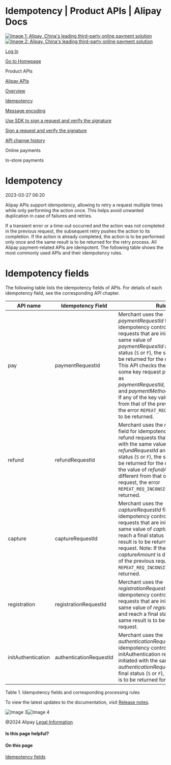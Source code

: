 Idempotency | Product APIs | Alipay Docs
===============
                        

[![Image 1: Alipay, China's leading third-party online payment solution](https://ac.alipay.com/storage/2024/3/26/d66c43c0-440d-4c97-9976-f2028a2c8c5e.svg)![Image 2: Alipay, China's leading third-party online payment solution](https://ac.alipay.com/storage/2024/3/26/a48bd336-aea0-4f16-bf83-616eacbb4434.svg)](/docs/)

[Log In](https://global.alipay.com/ilogin/account_login.htm?goto=https%3A%2F%2Fglobal.alipay.com%2Fdocs%2Fac%2Fams%2Fidempotency)

[Go to Homepage](../../)

Product APIs

[Alipay APIs](/docs/ac/ams/api)

[Overview](/docs/ac/ams/api_fund)

[Idempotency](/docs/ac/ams/idempotency)

[Message encoding](/docs/ac/ams/me)

[Use SDK to sign a request and verify the signature](/docs/ac/ams/signature_sdk)

[Sign a request and verify the signature](/docs/ac/ams/digital_signature?pageVersion=34)

[API change history](/docs/ac/ams/changehistory)

Online payments

In-store payments

Idempotency
===========

2023-03-27 06:20

Alipay APIs support idempotency, allowing to retry a request multiple times while only performing the action once. This helps avoid unwanted duplication in case of failures and retries.

If a transient error or a time-out occurred and the action was not completed in the previous request, the subsequent retry pushes the action to its completion. If the action is already completed, the action is to be performed only once and the same result is to be returned for the retry process. All Alipay payment-related APIs are idempotent. The following table shows the most commonly used APIs and their idempotency rules.

Idempotency fields
==================

The following table lists the idempotency fields of APIs. For details of each idempotency field, see the corresponding API chapter.



| **API name** | **Idempotency Field** | **Rules** |
| --- | --- | --- |
| pay | paymentRequestId | Merchant uses the *paymentRequestId* field for idempotency control. For payment requests that are initiated with the same value of *paymentRequestId* and reach a final status (`S` or `F`), the same result is to be returned for the request.Note: This API checks the consistency of some key request parameters such as *paymentRequestId*, *paymentAmount*, and *paymentMethodId* if applicable. If any of the key values is different from that of the previous request, the error `REPEAT_REQ_INCONSISTENT` is to be returned. |
| refund | refundRequestId | Merchant uses the *refundRequestId* field for idempotency control. For refund requests that are initiated with the same value of *refundRequestId* and reach a final status (`S` or `F`), the same result is to be returned for the request. Note: If the value of *refundAmount* is different from that of the previous request, the error `REPEAT_REQ_INCONSISTENT` is to be returned. |
| capture | captureRequestId | Merchant uses the *captureRequestId* field for idempotency control. For capture requests that are initiated with the same value of *captureRequestId* and reach a final status (`S` or `F`), the same result is to be returned for the request. Note: If the value of *captureAmount* is different from that of the previous request, the error `REPEAT_REQ_INCONSISTENT` is to be returned. |
| registration | registrationRequestId | Merchant uses the *registrationRequestId* field for idempotency control. For registration requests that are initiated with the same value of *registrationRequestId* and reach a final status (`S` or `F`), the same result is to be returned for the request. |
| initAuthentication | authenticationRequestId | Merchant uses the *authenticationRequestId* field for idempotency control. For initAuthentication requests that are initiated with the same value of *authenticationRequestId* and reach a final status (`S` or `F`), the same result is to be returned for the request. |



Table 1. Idempotency fields and corresponding processing rules

To view the latest updates to the documentation, visit [Release notes](https://global.alipay.com/docs/releasenotes).

![Image 3](https://ac.alipay.com/storage/2021/5/20/19b2c126-9442-4f16-8f20-e539b1db482a.png)![Image 4](https://ac.alipay.com/storage/2021/5/20/e9f3f154-dbf0-455f-89f0-b3d4e0c14481.png)

@2024 Alipay [Legal Information](https://global.alipay.com/docs/ac/platform/membership)

#### Is this page helpful?

#### On this page

[Idempotency fields](#aQ2Bz "Idempotency fields")